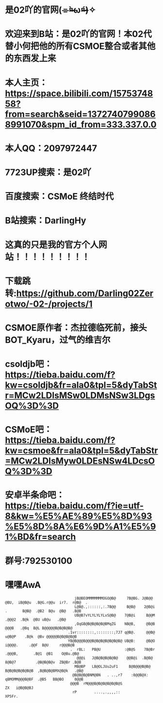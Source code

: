 # 是02吖的官网(⌯︎¤̴̶̷̀ω¤̴̶̷́)✧︎



















# 欢迎来到B站：是02吖的官网！本02代替小何把他的所有CSMOE整合或者其他的东西发上来
# 本人主页：https://space.bilibili.com/1575374858?from=search&seid=13727407990868991070&spm_id_from=333.337.0.0
# 本人QQ：2097972447
# 7723UP搜索：是02吖
# 百度搜索：CSMoE 终结时代
# B站搜索：DarlingHy
# 这真的只是我的官方个人网站！！！！！！！！！
# 下载跳转:https://github.com/Darling02Zerotwo/-02-/projects/1
# CSMOE原作者：杰拉德临死前，接头BOT_Kyaru，过气的维吉尔
# csoldjb吧：https://tieba.baidu.com/f?kw=csoldjb&fr=ala0&tpl=5&dyTabStr=MCw2LDIsMSw0LDMsNSw3LDgsOQ%3D%3D
# CSMoE吧：https://tieba.baidu.com/f?kw=csmoe&fr=ala0&tpl=5&dyTabStr=MCw2LDIsMyw0LDEsNSw4LDcsOQ%3D%3D
# 安卓半条命吧：https://tieba.baidu.com/f?ie=utf-8&kw=%E5%AE%89%E5%8D%93%E5%8D%8A%E6%9D%A1%E5%91%BD&fr=search
# 群号:792530100
#                                   嘿嘿AwA                                  
                                    jB@BEOMMMMMMMOGO@B@     7B@BG. J@B@@    @BU,  iB@B@u  .B@G.r@@u  ir7.  r@B@  .                                    
                                    L@B@.,::::::,:.7B@@     B@B@    2@B@i   .       B@B@  .@B2  B@u  @B@   .B@B                                       
                                    UB@B7vYLYLYLYLvS@B@    7@B@i     B@@M          .@@@2  .B@k  @BU uB@u   .@B@                                       
                                    ,OqGB@B@B@B@B@BMqZG    NB@B,     @B@B          @@@B   .@Bq  B@L B@@@@@B@B@B@B@                                    
                                 .1vr::::::::,::::::::;7J7 q@B@.     @@B@        u@B@P    .B@k  @Bv @@@@@B@B@B@B@B                                    
                                 YB@B@@@B@@@B@B@B@B@B@B@B@ UB@B:     @B@O      i@@@@.     .@@F  B@U     r@@@B@B                                       
                                  .  rBL:   PB@U           :@B@S    7B@Br    .@@@B,       .B@1  @B1    O@Bu.@B@                                       
                                     @@@i   J@B@B@B@B@B@    @@B@i  .B@B@    8@B@7         .@B@B@B@v  ZB@Br .B@B                                       
                                    MB@BP   LB@OLJUu2uF1     B@B@@@B@B@    B@B@B@B@B@B@B  ,B@B@B@BMX@B@k   .@B@                                       
                                   @B@B@B@BNM@BN   . ..,r7    :0@@B@X:     qBMOMM@@@B@BF  .@B5   BB@BO     0@@B                                       
                                  @@@B  rM@@@B@B@B@B@B@B@S                                        ZX   i@B@B@BJ                                       
                                   rP        ....,.,,,,::                                               XP5Fr.                                        
                                                                                                                                                      
                                                                                                                                                      
                                                                                                                                                      
                                                                                                                                                      

